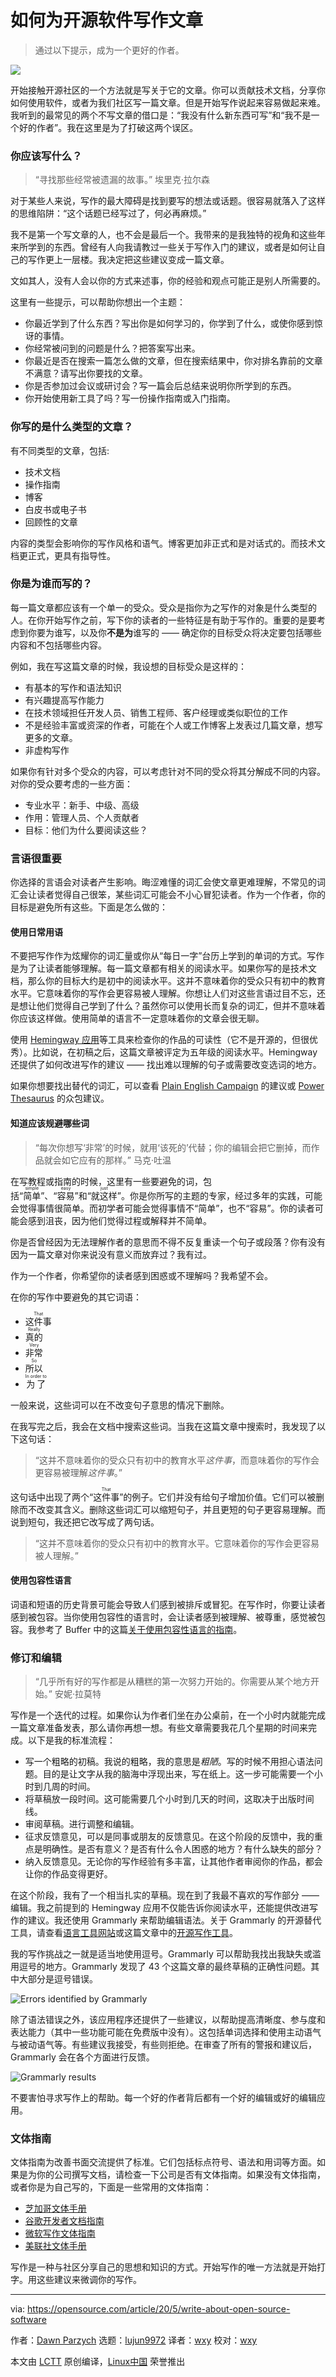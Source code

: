 [#]: collector: (lujun9972)
[#]: translator: (wxy)
[#]: reviewer: (wxy)
[#]: publisher: ( )
[#]: url: ( )
[#]: subject: (How to write about open source software)
[#]: via: (https://opensource.com/article/20/5/write-about-open-source-software)
[#]: author: (Dawn Parzych https://opensource.com/users/dawnparzych)

如何为开源软件写作文章
======

> 通过以下提示，成为一个更好的作者。

![](https://img.linux.net.cn/data/attachment/album/202005/31/115044ecfpxc2q9z0ca8wq.jpg)

开始接触开源社区的一个方法就是写关于它的文章。你可以贡献技术文档，分享你如何使用软件，或者为我们社区写一篇文章。但是开始写作说起来容易做起来难。我听到的最常见的两个不写文章的借口是：“我没有什么新东西可写”和“我不是一个好的作者”。我在这里是为了打破这两个误区。

### 你应该写什么？

> “寻找那些经常被遗漏的故事。”
> 埃里克·拉尔森

对于某些人来说，写作的最大障碍是找到要写的想法或话题。很容易就落入了这样的思维陷阱：“这个话题已经写过了，何必再麻烦。”

我不是第一个写文章的人，也不会是最后一个。我带来的是我独特的视角和这些年来所学到的东西。曾经有人向我请教过一些关于写作入门的建议，或者是如何让自己的写作更上一层楼。我决定把这些建议变成一篇文章。

文如其人，没有人会以你的方式来述事，你的经验和观点可能正是别人所需要的。

这里有一些提示，可以帮助你想出一个主题：

* 你最近学到了什么东西？写出你是如何学习的，你学到了什么，或使你感到惊讶的事情。
* 你经常被问到的问题是什么？把答案写出来。
* 你最近是否在搜索一篇怎么做的文章，但在搜索结果中，你对排名靠前的文章不满意？请写出你要找的文章。
* 你是否参加过会议或研讨会？写一篇会后总结来说明你所学到的东西。
* 你开始使用新工具了吗？写一份操作指南或入门指南。

### 你写的是什么类型的文章？

有不同类型的文章，包括:

* 技术文档
* 操作指南
* 博客
* 白皮书或电子书
* 回顾性的文章

内容的类型会影响你的写作风格和语气。博客更加非正式和是对话式的。而技术文档更正式，更具有指导性。

### 你是为谁而写的？

每一篇文章都应该有一个单一的受众。受众是指你为之写作的对象是什么类型的人。在你开始写作之前，写下你的读者的一些特征是有助于写作的。重要的是要考虑到你要为谁写，以及你**不是为**谁写的 —— 确定你的目标受众将决定要包括哪些内容和不包括哪些内容。

例如，我在写这篇文章的时候，我设想的目标受众是这样的：

* 有基本的写作和语法知识
* 有兴趣提高写作能力
* 在技术领域担任开发人员、销售工程师、客户经理或类似职位的工作
* 不是经验丰富或资深的作者，可能在个人或工作博客上发表过几篇文章，想写更多的文章。
* 非虚构写作

如果你有针对多个受众的内容，可以考虑针对不同的受众将其分解成不同的内容。对你的受众要考虑的一些方面：

* 专业水平：新手、中级、高级
* 作用：管理人员、个人贡献者
* 目标：他们为什么要阅读这些？

### 言语很重要

你选择的言语会对读者产生影响。晦涩难懂的词汇会使文章更难理解，不常见的词汇会让读者觉得自己很笨，某些词汇可能会不小心冒犯读者。作为一个作者，你的目标是避免所有这些。下面是怎么做的：

#### 使用日常用语

不要把写作作为炫耀你的词汇量或你从“每日一字”台历上学到的单词的方式。写作是为了让读者能够理解。每一篇文章都有相关的阅读水平。如果你写的是技术文档，那么你的目标大约是初中的阅读水平。这并不意味着你的受众只有初中的教育水平。它意味着你的写作会更容易被人理解。你想让人们对这些言语过目不忘，还是想让他们觉得自己学到了什么？虽然你可以使用长而复杂的词汇，但并不意味着你应该这样做。使用简单的语言不一定意味着你的文章会很无聊。

使用 [Hemingway 应用][2]等工具来检查你的作品的可读性（它不是开源的，但很优秀）。比如说，在初稿之后，这篇文章被评定为五年级的阅读水平。Hemingway 还提供了如何改进写作的建议 —— 找出难以理解的句子或需要改变选词的地方。

如果你想要找出替代的词汇，可以查看 [Plain English Campaign][3] 的建议或 [Power Thesaurus][4] 的众包建议。

#### 知道应该规避哪些词

> “每次你想写‘非常’的时候，就用‘该死的’代替；你的编辑会把它删掉，而作品就会如它应有的那样。”
> 马克·吐温

在写教程或指南的时候，这里有一些要避免的词，包括“<ruby>简单<rt>simple</rt></ruby>”、“<ruby>容易<rt>easy</rt></ruby>”和“<ruby>就这样<rt>just</rt></ruby>”。你是你所写的主题的专家，经过多年的实践，可能会觉得事情很简单。而初学者可能会觉得事情不“简单”，也不“容易”。你的读者可能会感到沮丧，因为他们觉得过程或解释并不简单。

你是否曾经因为无法理解作者的意思而不得不反复重读一个句子或段落？你有没有因为一篇文章对你来说没有意义而放弃过？我有过。

作为一个作者，你希望你的读者感到困惑或不理解吗？我希望不会。

在你的写作中要避免的其它词语：

* <ruby>这件事<rt>That</rt></ruby>
* <ruby>真的<rt>Really</rt></ruby>
* <ruby>非常<rt>Very</rt></ruby>
* <ruby>所以<rt>So</rt></ruby>
* <ruby>为了<rt>In order to</rt></ruby>

一般来说，这些词可以在不改变句子意思的情况下删除。

在我写完之后，我会在文档中搜索这些词。当我在这篇文章中搜索时，我发现了以下这句话：

> “这并不意味着你的受众只有初中的教育水平*这件事*，而意味着你的写作会更容易被理解*这件事*。”

这句话中出现了两个“<ruby>这件事<rt>That</rt></ruby>”的例子。它们并没有给句子增加价值。它们可以被删除而不改变其含义。删除这些词汇可以缩短句子，并且更短的句子更容易理解。而说到短句，我还把它改写成了两句话。

> “这并不意味着你的受众只有初中的教育水平。它意味着你的写作会更容易被人理解。”

#### 使用包容性语言

词语和短语的历史背景可能会导致人们感到被排斥或冒犯。在写作时，你要让读者感到被包容。当你使用包容性的语言时，会让读者感到被理解、被尊重，感觉被包容。我参考了 Buffer 中的这篇[关于使用包容性语言的指南][5]。

### 修订和编辑

> “几乎所有好的写作都是从糟糕的第一次努力开始的。你需要从某个地方开始。”
> 安妮·拉莫特

写作是一个迭代的过程。如果你认为作者们坐在办公桌前，在一个小时内就能完成一篇文章准备发表，那么请你再想一想。有些文章需要我花几个星期的时间来完成。以下是我的标准流程：

* 写一个粗略的初稿。我说的粗略，我的意思是*粗陋*。写的时候不用担心语法问题。目的是让文字从我的脑海中浮现出来，写在纸上。这一步可能需要一个小时到几周的时间。
* 将草稿放一段时间。这可能需要几个小时到几天的时间，这取决于出版时间线。
* 审阅草稿。进行调整和编辑。
* 征求反馈意见，可以是同事或朋友的反馈意见。在这个阶段的反馈中，我的重点是明确性。是否有意义？是否有什么令人困惑的地方？有什么缺失的部分？
* 纳入反馈意见。无论你的写作经验有多丰富，让其他作者审阅你的作品，都会让你的作品变得更好。

在这个阶段，我有了一个相当扎实的草稿。现在到了我最不喜欢的写作部分 —— 编辑。我之前提到的 Hemingway 应用不仅能告诉你阅读水平，还能提供改进写作的建议。我还使用 Grammarly 来帮助编辑语法。关于 Grammarly 的开源替代工具，请查看[语言工具网站][6]或这篇文章中的[开源写作工具][7]。

我的写作挑战之一就是适当地使用逗号。Grammarly 可以帮助我找出我缺失或滥用逗号的地方。Grammarly 发现了 43 个这篇文章的最终草稿的正确性问题。其中大部分是逗号错误。

![Errors identified by Grammarly][8]

除了语法错误之外，该应用程序还提供了一些建议，以帮助提高清晰度、参与度和表达能力（其中一些功能可能在免费版中没有）。这包括单词选择和使用主动语气与被动语气等。有些建议我接受，有些则拒绝。在审查了所有的警报和建议后，Grammarly 会在各个方面进行反馈。

![Grammarly results][10]

不要害怕寻求写作上的帮助。每一个好的作者背后都有一个好的编辑或好的编辑应用。

### 文体指南

文体指南为改善书面交流提供了标准。它们包括标点符号、语法和用词等方面。如果是为你的公司撰写文档，请检查一下公司是否有文体指南。如果没有文体指南，或者你是为自己写的，下面是一些常用的文体指南：

* [芝加哥文体手册][11]
* [谷歌开发者文档指南][12]
* [微软写作文体指南][13]
* [美联社文体手册][14]

写作是一种与社区分享自己的思想和知识的方式。开始写作的唯一方法就是开始打字。用这些建议来微调你的写作。

--------------------------------------------------------------------------------

via: https://opensource.com/article/20/5/write-about-open-source-software

作者：[Dawn Parzych][a]
选题：[lujun9972][b]
译者：[wxy](https://github.com/wxy)
校对：[wxy](https://github.com/wxy)

本文由 [LCTT](https://github.com/LCTT/TranslateProject) 原创编译，[Linux中国](https://linux.cn/) 荣誉推出

[a]: https://opensource.com/users/dawnparzych
[b]: https://github.com/lujun9972
[1]: https://opensource.com/sites/default/files/styles/image-full-size/public/lead-images/doc-dish-lead.png?itok=h3fCkVmU (Typewriter in the grass)
[2]: http://www.hemingwayapp.com/
[3]: http://www.plainenglish.co.uk/the-a-z-of-alternative-words.html
[4]: https://www.powerthesaurus.org/
[5]: https://open.buffer.com/inclusive-language-tech/
[6]: https://languagetool.org/
[7]: https://opensource.com/article/20/3/open-source-writing-tools
[8]: https://opensource.com/sites/default/files/uploads/grammarlyerrors.png (Errors identified by Grammarly)
[9]: https://creativecommons.org/licenses/by-sa/4.0/
[10]: https://opensource.com/sites/default/files/uploads/grammarlyresults.png (Grammarly results)
[11]: https://www.chicagomanualofstyle.org/home.html
[12]: https://developers.google.com/style
[13]: https://docs.microsoft.com/en-us/style-guide/welcome/
[14]: https://www.apstylebook.com/
